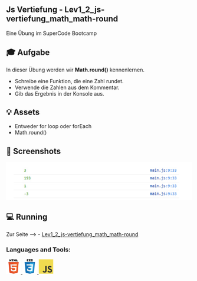 ## Js Vertiefung - Lev1_2_js-vertiefung_math_math-round

Eine Übung im SuperCode Bootcamp

## 🎓 Aufgabe

In dieser Übung werden wir **Math.round()** kennenlernen.

- Schreibe eine Funktion, die eine Zahl rundet.
- Verwende die Zahlen aus dem Kommentar.
- Gib das Ergebnis in der Konsole aus.

## 💡 Assets

- Entweder for loop oder forEach
- Math.round()

## 📸 Screenshots

![App Screenshot](assets/img/screen.png)

## 💻 Running

Zur Seite —> - [Lev1_2_js-vertiefung_math_math-round](https://mukkez.github.io/Bootcamp/tasks/Day_63/Lev1_2_js-vertiefung_math_math-round/)

<p align="left">
</p>

<h3 align="left">Languages and Tools:</h3>
<p align="left"> <a href="https://www.w3schools.com/html/" target="_blank" rel="noreferrer"> <img src="https://raw.githubusercontent.com/devicons/devicon/master/icons/html5/html5-original-wordmark.svg" alt="html5" width="40" height="40"/> </a>
<a href="https://www.w3schools.com/css/" target="_blank" rel="noreferrer"> <img src="https://raw.githubusercontent.com/devicons/devicon/master/icons/css3/css3-original-wordmark.svg" alt="css3" width="40" height="40"/> </a> 
<a href="https://www.w3schools.com/css/" target="_blank" rel="noreferrer"> <img src="https://raw.githubusercontent.com/devicons/devicon/master/icons/javascript/javascript-original.svg" alt="css3" width="40" height="40"/> </a> </p>
